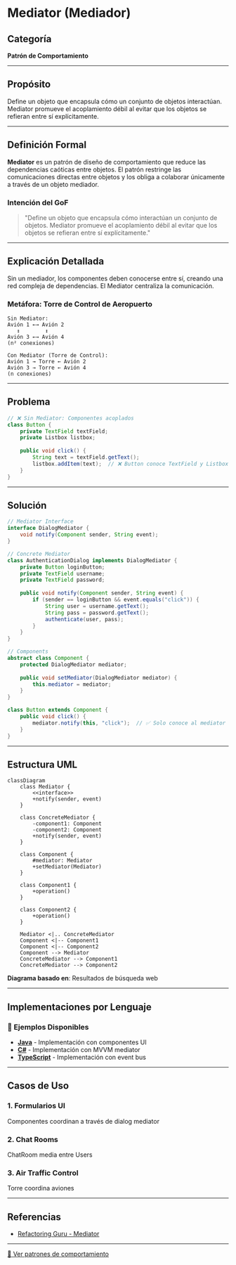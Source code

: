 # Mediator (Mediador)

## Categoría
**Patrón de Comportamiento**

---

## Propósito

Define un objeto que encapsula cómo un conjunto de objetos interactúan. Mediator promueve el acoplamiento débil al evitar que los objetos se refieran entre sí explícitamente.

---

## Definición Formal

**Mediator** es un patrón de diseño de comportamiento que reduce las dependencias caóticas entre objetos. El patrón restringe las comunicaciones directas entre objetos y los obliga a colaborar únicamente a través de un objeto mediador.

### Intención del GoF

> "Define un objeto que encapsula cómo interactúan un conjunto de objetos. Mediator promueve el acoplamiento débil al evitar que los objetos se refieran entre sí explícitamente."

---

## Explicación Detallada

Sin un mediador, los componentes deben conocerse entre sí, creando una red compleja de dependencias. El Mediator centraliza la comunicación.

### Metáfora: Torre de Control de Aeropuerto

```
Sin Mediator:
Avión 1 ←→ Avión 2
   ↕        ↕
Avión 3 ←→ Avión 4
(n² conexiones)

Con Mediator (Torre de Control):
Avión 1 → Torre ← Avión 2
Avión 3 → Torre ← Avión 4
(n conexiones)
```

---

## Problema

```java
// ❌ Sin Mediator: Componentes acoplados
class Button {
    private TextField textField;
    private Listbox listbox;
    
    public void click() {
        String text = textField.getText();
        listbox.addItem(text);  // ❌ Button conoce TextField y Listbox
    }
}
```

---

## Solución

```java
// Mediator Interface
interface DialogMediator {
    void notify(Component sender, String event);
}

// Concrete Mediator
class AuthenticationDialog implements DialogMediator {
    private Button loginButton;
    private TextField username;
    private TextField password;
    
    public void notify(Component sender, String event) {
        if (sender == loginButton && event.equals("click")) {
            String user = username.getText();
            String pass = password.getText();
            authenticate(user, pass);
        }
    }
}

// Components
abstract class Component {
    protected DialogMediator mediator;
    
    public void setMediator(DialogMediator mediator) {
        this.mediator = mediator;
    }
}

class Button extends Component {
    public void click() {
        mediator.notify(this, "click");  // ✅ Solo conoce al mediator
    }
}
```

---

## Estructura UML

```mermaid
classDiagram
    class Mediator {
        <<interface>>
        +notify(sender, event)
    }
    
    class ConcreteMediator {
        -component1: Component
        -component2: Component
        +notify(sender, event)
    }
    
    class Component {
        #mediator: Mediator
        +setMediator(Mediator)
    }
    
    class Component1 {
        +operation()
    }
    
    class Component2 {
        +operation()
    }
    
    Mediator <|.. ConcreteMediator
    Component <|-- Component1
    Component <|-- Component2
    Component --> Mediator
    ConcreteMediator --> Component1
    ConcreteMediator --> Component2
```

**Diagrama basado en**: Resultados de búsqueda web

---

## Implementaciones por Lenguaje

### 📁 Ejemplos Disponibles

- **[Java](./java/)** - Implementación con componentes UI
- **[C#](./csharp/)** - Implementación con MVVM mediator
- **[TypeScript](./typescript/)** - Implementación con event bus

---

## Casos de Uso

### 1. **Formularios UI**
Componentes coordinan a través de dialog mediator

### 2. **Chat Rooms**
ChatRoom media entre Users

### 3. **Air Traffic Control**
Torre coordina aviones

---

## Referencias

- [Refactoring Guru - Mediator](https://refactoring.guru/design-patterns/mediator)

---

[📂 Ver patrones de comportamiento](../Comportamiento.md)
